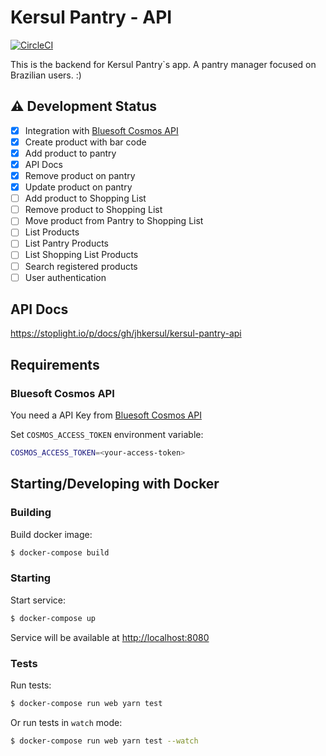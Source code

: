 # Kersul Pantry - API
[![CircleCI](https://circleci.com/gh/jhkersul/kersul-pantry-api.svg?style=svg)](https://circleci.com/gh/jhkersul/kersul-pantry-api)

This is the backend for Kersul Pantry`s app. A pantry manager focused on Brazilian users. :)

## :warning: **Development Status**

- [X] Integration with [Bluesoft Cosmos API](https://cosmos.bluesoft.com.br/api)
- [X] Create product with bar code
- [X] Add product to pantry
- [X] API Docs
- [X] Remove product on pantry 
- [X] Update product on pantry 
- [ ] Add product to Shopping List
- [ ] Remove product to Shopping List
- [ ] Move product from Pantry to Shopping List
- [ ] List Products
- [ ] List Pantry Products
- [ ] List Shopping List Products
- [ ] Search registered products
- [ ] User authentication

## API Docs

https://stoplight.io/p/docs/gh/jhkersul/kersul-pantry-api

## Requirements

### Bluesoft Cosmos API

You need a API Key from [Bluesoft Cosmos API](https://cosmos.bluesoft.com.br/api)

Set `COSMOS_ACCESS_TOKEN` environment variable:

```bash
COSMOS_ACCESS_TOKEN=<your-access-token>
```

## Starting/Developing with Docker

### Building

Build docker image:

```bash
$ docker-compose build
```

### Starting

Start service:

```bash
$ docker-compose up
```

Service will be available at [http://localhost:8080](http://localhost:8080)

### Tests

Run tests:

```bash
$ docker-compose run web yarn test
```

Or run tests in `watch` mode:

```bash
$ docker-compose run web yarn test --watch
```
